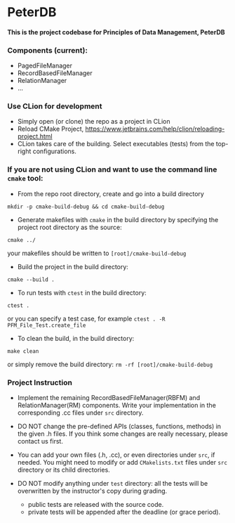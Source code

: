 # PeterDB

#### This is the project codebase for Principles of Data Management, PeterDB


### Components (current):
 - PagedFileManager
 - RecordBasedFileManager
 - RelationManager
 - ...

### Use CLion for development
 - Simply open (or clone) the repo as a project in CLion
 - Reload CMake Project, https://www.jetbrains.com/help/clion/reloading-project.html
 - CLion takes care of the building. Select executables (tests) from the top-right configurations.
 
### If you are not using CLion and want to use the command line `cmake` tool:
 - From the repo root directory, create and go into a build directory
 
 `mkdir -p cmake-build-debug && cd cmake-build-debug`

 - Generate makefiles with `cmake` in the build directory by specifying the project root directory as the source:
 
 `cmake ../` 
 
  your makefiles should be written to `[root]/cmake-build-debug`

 - Build the project in the build directory:
 
 `cmake --build .`

 - To run tests with `ctest` in the build directory:
 
 `ctest .`
 
  or you can specify a test case, for example `ctest . -R PFM_File_Test.create_file`
 
 - To clean the build, in the build directory:
 
 `make clean`
 
 or simply remove the build directory:
 `rm -rf [root]/cmake-build-debug`
 

### Project Instruction
 
- Implement the remaining RecordBasedFileManager(RBFM) and RelationManager(RM) components. Write your implementation in the corresponding .cc files under `src` directory.

- DO NOT change the pre-defined APIs (classes, functions, methods) in the given .h files.
If you think some changes are really necessary, please contact us first.

- You can add your own files (.h, .cc), or even directories under `src`, if needed. You might need to modify or add `CMakelists.txt` files under `src` directory or its child directories.

- DO NOT modify anything under `test` directory: all the tests will be overwritten by the instructor's copy during grading. 
    - public tests are released with the source code.
    - private tests will be appended after the deadline (or grace period).
